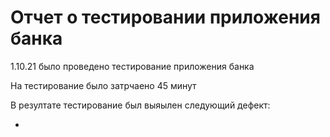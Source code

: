 # Отчет о тестировании приложения банка
1.10.21 было проведено тестирование приложения банка

На тестирование было затрчаено 45 минут

В резултате тестирование был выяылен следующий дефект:

-
